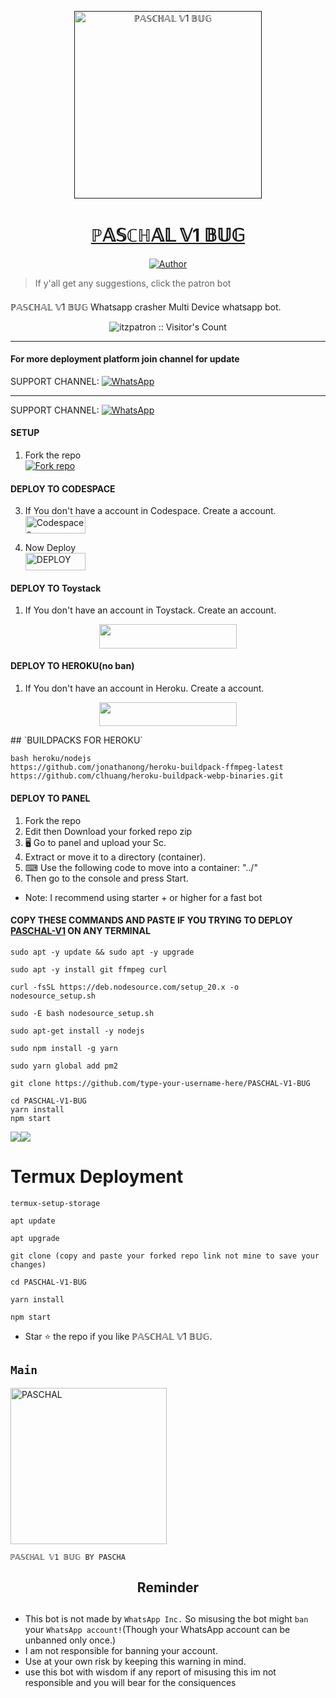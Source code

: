 <p align="center">  
  <a href="">
    <img alt="ℙ𝔸𝕊ℂℍ𝔸𝕃 𝕍1 𝔹𝕌𝔾" height="300" src="https://telegra.ph/file/7615e8957b6efa9e84f38.jpg">
    <h1 align="center">ℙ𝔸𝕊ℂℍ𝔸𝕃 𝕍1 𝔹𝕌𝔾</h1>
  </a>
</p>
<p align="center">
<a href="https://t.me/"><img title="Author" src="https://img.shields.io/badge/PASCHAL-BOT-black?style=for-the-badge&logo=telegram"></a>
<p/>


> If y'all get any suggestions, click the patron bot

####  
ℙ𝔸𝕊ℂℍ𝔸𝕃 𝕍1 𝔹𝕌𝔾 Whatsapp crasher Multi Device whatsapp bot.
<p align="center"><img src="https://profile-counter.glitch.me/{PATRON-V1}/count.svg" alt="itzpatron :: Visitor's Count" /></p>

***

 #### For more deployment platform join channel for update


SUPPORT CHANNEL: <a href="https://whatsapp.com/channel/0029VaYb7EyLNSZvA5A4iK2C"><img alt="WhatsApp" src="https://img.shields.io/badge/Join CHANNEL-25D366?style=for-the-badge&logo=whatsapp&logoColor=white"/></a>

***

SUPPORT CHANNEL: <a href="https://whatsapp.com/channel/0029VaYb7EyLNSZvA5A4iK2C"><img alt="WhatsApp" src="https://img.shields.io/badge/JOIN GROUP-25D366?style=for-the-badge&logo=whatsapp&logoColor=white"/></a>

#### SETUP

1. Fork the repo
    <br>
<a href='https://github.com/Nastyc1g/PASCHAL-V1-BUG/fork' target="_blank"><img alt='Fork repo' src='https://img.shields.io/badge/Fork Repo-100000?style=for-the-badge&logo=scan&logoColor=white&labelColor=black&color=black'/></a>

#### DEPLOY TO CODESPACE

3. If You don't have a account in Codespace. Create a account.
    <br>
<a href='https://github.com/login?return_to=https%3A%2F%2Fgithub.com%2Fcodespaces' target="_blank"><img alt='Codespaces' src='https://img.shields.io/badge/CREATE-h?color=black&style=for-the-badge&logo=visualstudiocode' width="96.35" height="28"/></a></p>

4. Now Deploy
    <br>
<a href='https://github.com/codespaces/new' target="_blank"><img alt='DEPLOY' src='https://img.shields.io/badge/DEPLOY -h?color=black&style=for-the-badge&logo=visualstudiocode' width="96.35" height="28"/></a></p>


#### DEPLOY TO Toystack

1. If You don't have an account in Toystack. Create an account.
    <br>
<p align="center"><a href="https://toystack.ai"> <img src="https://img.shields.io/badge/Toystack%20Account-blue?style=for-the-badge&logo=Toystack" width="220" height="38.45"/></a></p>

#### DEPLOY TO HEROKU(no ban)

1. If You don't have an account in Heroku. Create a account.
    <br>
<p align="center"><a href="https://signup.heroku.com"> <img src="https://img.shields.io/badge/heroku%20Account-blue?style=for-the-badge&logo=heroku" width="220" height="38.45"/></a></p>
## `BUILDPACKS FOR HEROKU`

```
bash heroku/nodejs
https://github.com/jonathanong/heroku-buildpack-ffmpeg-latest
https://github.com/clhuang/heroku-buildpack-webp-binaries.git
```

#### DEPLOY TO PANEL
1. Fork the repo
2. Edit then Download your forked repo zip
3. 🖥 Go to panel and upload your Sc.
4. Extract or move it to a directory (container).
5. ⌨ Use the following code to move into a container: "../"
6. Then go to the console and press Start.
   
- Note: I recommend using starter + or higher for a fast bot

#### COPY THESE COMMANDS AND PASTE IF YOU TRYING TO DEPLOY [PASCHAL-V1](https://github.com/Nastyc1g/PASCHAL-V1-BUG) ON ANY TERMINAL

```
sudo apt -y update && sudo apt -y upgrade
```
```
sudo apt -y install git ffmpeg curl
```
```
curl -fsSL https://deb.nodesource.com/setup_20.x -o nodesource_setup.sh
```
```
sudo -E bash nodesource_setup.sh
```
```
sudo apt-get install -y nodejs
```
```
sudo npm install -g yarn
```
```
sudo yarn global add pm2
```
```
git clone https://github.com/type-your-username-here/PASCHAL-V1-BUG
```
```
cd PASCHAL-V1-BUG
yarn install 
npm start
```

<a><img src='https://i.imgur.com/LyHic3i.gif'/></a><a><img src='https://i.imgur.com/LyHic3i.gif'/></a>
# Termux Deployment

```
termux-setup-storage
```
```
apt update
```
```
apt upgrade
```
```
git clone (copy and paste your forked repo link not mine to save your changes) 
```
```
cd PASCHAL-V1-BUG
```
```
yarn install
```
```
npm start
```


- Star ⭐ the repo if you like ℙ𝔸𝕊ℂℍ𝔸𝕃 𝕍1 𝔹𝕌𝔾.


## `Main` 
<a href="https://github.com/Nastyc1g"><img src="https://telegra.ph/file/66b884192c27df2020403.jpg" width="250" height="250" alt="PASCHAL"/></a>

`ℙ𝔸𝕊ℂℍ𝔸𝕃 𝕍1 𝔹𝕌𝔾 BY PASCHA`

<h2 align="center">  Reminder
</h2>

## 
- This bot is not made by `WhatsApp Inc.` So misusing the bot might `ban` your `WhatsApp account!`(Though your WhatsApp account can be unbanned only once.)
- I am not responsible for banning your account.
- Use at your own risk by keeping this warning in mind.
- use this bot with wisdom if any report of misusing this im not responsible and you will bear for the consiquences 

